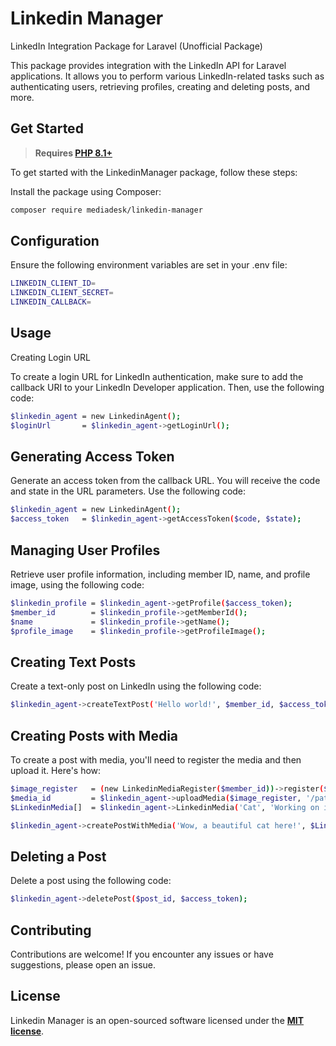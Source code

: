 # Linkedin Manager
LinkedIn Integration Package for Laravel (Unofficial Package)

This package provides integration with the LinkedIn API for Laravel applications. It allows you to perform various LinkedIn-related tasks such as authenticating users, retrieving profiles, creating and deleting posts, and more.


## Get Started

> **Requires [PHP 8.1+](https://php.net/releases/)**

To get started with the LinkedinManager package, follow these steps:

Install the package using Composer:
   ```sh
   composer require mediadesk/linkedin-manager
   ```


## Configuration

Ensure the following environment variables are set in your .env file:

 ```sh
LINKEDIN_CLIENT_ID=
LINKEDIN_CLIENT_SECRET=
LINKEDIN_CALLBACK=
 ```


## Usage

Creating Login URL

To create a login URL for LinkedIn authentication, make sure to add the callback URI to your LinkedIn Developer application. Then, use the following code:

 ```sh
$linkedin_agent = new LinkedinAgent();
$loginUrl       = $linkedin_agent->getLoginUrl();
```

## Generating Access Token

Generate an access token from the callback URL. You will receive the code and state in the URL parameters. Use the following code:


```sh
$linkedin_agent = new LinkedinAgent();
$access_token   = $linkedin_agent->getAccessToken($code, $state);
```

## Managing User Profiles

Retrieve user profile information, including member ID, name, and profile image, using the following code:

```sh
$linkedin_profile = $linkedin_agent->getProfile($access_token);
$member_id        = $linkedin_profile->getMemberId();
$name             = $linkedin_profile->getName();
$profile_image    = $linkedin_profile->getProfileImage();
```


## Creating Text Posts

Create a text-only post on LinkedIn using the following code:

```sh
$linkedin_agent->createTextPost('Hello world!', $member_id, $access_token);
```


## Creating Posts with Media

To create a post with media, you'll need to register the media and then upload it. Here's how:

```sh
$image_register   = (new LinkedinMediaRegister($member_id))->register($access_token);
$media_id         = $linkedin_agent->uploadMedia($image_register, '/path/to/media/file', $access_token);
$LinkedinMedia[]  = $linkedin_agent->LinkedinMedia('Cat', 'Working on iOS', $media_id);

$linkedin_agent->createPostWithMedia('Wow, a beautiful cat here!', $LinkedinMedia, $member_id, $access_token);
```

## Deleting a Post

Delete a post using the following code:

```sh
$linkedin_agent->deletePost($post_id, $access_token);
```

## Contributing

Contributions are welcome! If you encounter any issues or have suggestions, please open an issue.


## License

Linkedin Manager is an open-sourced software licensed under the **[MIT license](https://opensource.org/licenses/MIT)**.